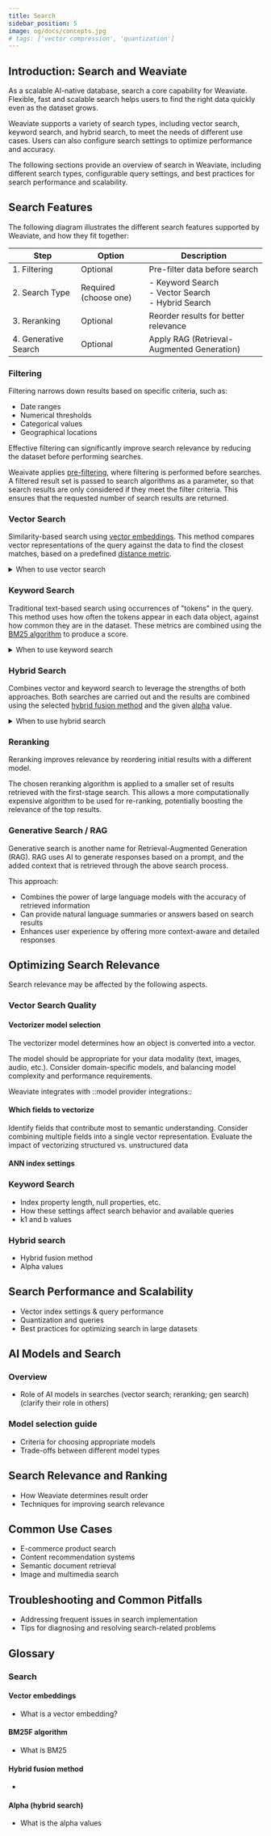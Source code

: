 ```yaml
---
title: Search
sidebar_position: 5
image: og/docs/concepts.jpg
# tags: ['vector compression', 'quantization']
---
```


## Introduction: Search and Weaviate

As a scalable AI-native database, search a core capability for Weaviate. Flexible, fast and scalable search helps users to find the right data quickly even as the dataset grows.

Weaviate supports a variety of search types, including vector search, keyword search, and hybrid search, to meet the needs of different use cases. Users can also configure search settings to optimize performance and accuracy.

The following sections provide an overview of search in Weaviate, including different search types, configurable query settings, and best practices for search performance and scalability.

## Search Features

The following diagram illustrates the different search features supported by Weaviate, and how they fit together:

| Step | Option | Description |
|------|--------|-------------|
| 1. Filtering | Optional | Pre-filter data before search |
| 2. Search Type | Required (choose one) | - Keyword Search<br>- Vector Search<br>- Hybrid Search |
| 3. Reranking | Optional | Reorder results for better relevance |
| 4. Generative Search | Optional | Apply RAG (Retrieval-Augmented Generation) |

### Filtering

Filtering narrows down results based on specific criteria, such as:

- Date ranges
- Numerical thresholds
- Categorical values
- Geographical locations

Effective filtering can significantly improve search relevance by reducing the dataset before performing searches.

Weaivate applies [pre-filtering](./prefiltering.md), where filtering is performed before searches. A filtered result set is passed to search algorithms as a parameter, so that search results are only considered if they meet the filter criteria. This ensures that the requested number of search results are returned.

### Vector Search

Similarity-based search using [vector embeddings](#vector-embeddings). This method compares vector representations of the query against the data to find the closest matches, based on a predefined [distance metric](../config-refs/distances.md).

<details>
  <summary>When to use vector search</summary>

Vector search is best suited where a human-like concept of "similarity" can be a good measure of result quality.

For example:
- Semantic text search: Locating documents with similar meanings, even if they use different words.
- Multi-lingual search: Finding relevant content across different languages.
- Image similarity search: Finding visually similar images in a large database.

</details>

### Keyword Search

Traditional text-based search using occurrences of "tokens" in the query. This method uses how often the tokens appear in each data object, against how common they are in the dataset. These metrics are combined using the [BM25 algorithm](#bm25f-algorithm) to produce a score.

<details>
  <summary>When to use keyword search</summary>

Keyword search is great where occurrences of certain words strongly indicate the text's relevance.

For example:
- Find medical, or legal literature containing specific terms.
- Search for technical documentation or API references where exact terminology is crucial.
- Locating specific product names or SKUs in an e-commerce database.
- Finding code snippets or error messages in a programming context.

</details>

### Hybrid Search

Combines vector and keyword search to leverage the strengths of both approaches. Both searches are carried out and the results are combined using the selected [hybrid fusion method](#hybrid-fusion-method) and the given [alpha](#alpha-hybrid-search) value.

<details>
  <summary>When to use hybrid search</summary>

Hybrid search is great as a starting point, as it is a robust search type. It tends to boost results that perform well in at least one of the two searches.

For example:
- Academic paper search: Finding research papers based on both keyword relevance and semantic similarity to the query.
- Job matching: Identifying suitable candidates by combining keyword matching of skills with semantic understanding of job descriptions.
- Recipe search: Locating recipes that match specific ingredients (keywords) while also considering overall dish similarity (vector).
- Customer support: Finding relevant support tickets or documentation using both exact term matching and conceptual similarity.

</details>

### Reranking

Reranking improves relevance by reordering initial results with a different model.

The chosen reranking algorithm is applied to a smaller set of results retrieved with the first-stage search. This allows a more computationally expensive algorithm to be used for re-ranking, potentially boosting the relevance of the top results.

### Generative Search / RAG

Generative search is another name for Retrieval-Augmented Generation (RAG). RAG uses AI to generate responses based on a prompt, and the added context that is retrieved through the above search process.

This approach:

- Combines the power of large language models with the accuracy of retrieved information
- Can provide natural language summaries or answers based on search results
- Enhances user experience by offering more context-aware and detailed responses

## Optimizing Search Relevance

Search relevance may be affected by the following aspects.

### Vector Search Quality

#### Vectorizer model selection

The vectorizer model determines how an object is converted into a vector.

The model should be appropriate for your data modality (text, images, audio, etc.). Consider domain-specific models, and balancing model complexity and performance requirements.

Weaviate integrates with ::model provider integrations::

#### Which fields to vectorize

Identify fields that contribute most to semantic understanding. Consider combining multiple fields into a single vector representation. Evaluate the impact of vectorizing structured vs. unstructured data

#### ANN index settings

### Keyword Search

- Index property length, null properties, etc.
- How these settings affect search behavior and available queries
- k1 and b values

### Hybrid search

- Hybrid fusion method
- Alpha values

## Search Performance and Scalability

- Vector index settings & query performance
- Quantization and queries
- Best practices for optimizing search in large datasets

## AI Models and Search

### Overview

- Role of AI models in searches (vector search; reranking; gen search) (clarify their role in others)

### Model selection guide

- Criteria for choosing appropriate models
- Trade-offs between different model types

## Search Relevance and Ranking

- How Weaviate determines result order
- Techniques for improving search relevance

## Common Use Cases

- E-commerce product search
- Content recommendation systems
- Semantic document retrieval
- Image and multimedia search

## Troubleshooting and Common Pitfalls

- Addressing frequent issues in search implementation
- Tips for diagnosing and resolving search-related problems

## Glossary

### Search

#### Vector embeddings

- What is a vector embedding?

#### BM25F algorithm

- What is BM25

#### Hybrid fusion method

-

#### Alpha (hybrid search)

- What is the alpha values

